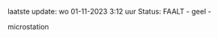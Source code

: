 laatste update: 
wo 01-11-2023  3:12   uur 
Status: FAALT - geel - 
<div class="service Y">microstation</div>